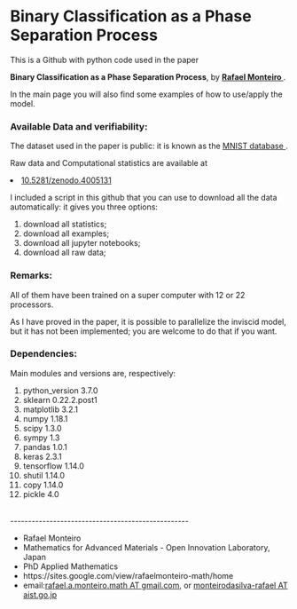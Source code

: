 # Binary Classification as a Phase Separation Process
This is a Github with python code used in the paper 

<b>Binary Classification as a Phase Separation Process</b>, by <b> <a href=https://sites.google.com/view/rafaelmonteiro-math/home>Rafael Monteiro </a></b>.

In the main page you will also find  some examples of how to use/apply the model.

### Available Data and verifiability:
The dataset used in the paper is public: it is known as the <a href=http://yann.lecun.com/exdb/mnist/> MNIST database </a>.

Raw data and Computational statistics  are available at 
<li><a href=https://zenodo.org/record/4005131#.X1nsuR9fhFQ>10.5281/zenodo.4005131</a></li>

I included a script in this github that you can use to download all the data automatically: it gives you three options:
  1. download all statistics;
  2. download all examples;
  3. download all jupyter notebooks;
  4. download all raw data;
  

### Remarks:
All of them have been trained on a super computer with 12 or 22 processors.

As I have proved in the paper, it is possible to parallelize the inviscid model, but it has not been implemented; you are welcome to do that if you want. 



### Dependencies:
Main modules and versions are, respectively:

  1. python_version 3.7.0
  2. sklearn 0.22.2.post1
  3. matplotlib 3.2.1
  4. numpy 1.18.1
  5. scipy 1.3.0
  6. sympy 1.3
  7. pandas 1.0.1
  8. keras 2.3.1
  9. tensorflow 1.14.0
  10. shutil 1.14.0
  11. copy 1.14.0
  12. pickle 4.0
  

<br>
--------------------------------------------------
</br>
<ul>
<li>Rafael Monteiro</li>
<li>Mathematics for Advanced Materials - Open Innovation Laboratory, Japan</li>
<li>PhD Applied Mathematics</li>
<li>https://sites.google.com/view/rafaelmonteiro-math/home</li>
<li>email:<a href=rafael.a.monteiro.math@gmail.com>rafael.a.monteiro.math  AT gmail.com</a>, or <a href=monteirodasilva-rafael@aist.go.jp>monteirodasilva-rafael AT aist.go.jp</a></li>
</ul>
